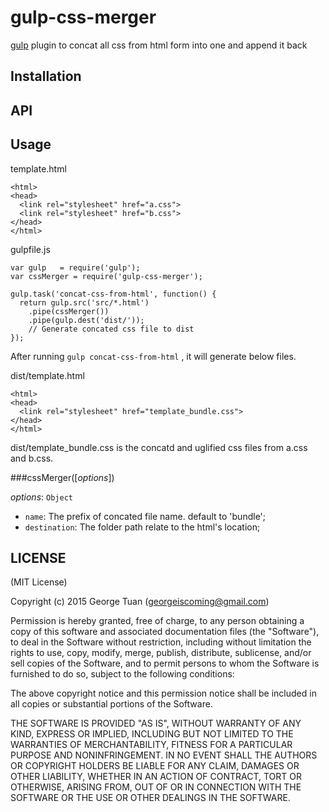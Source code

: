 # gulp-css-merger

[gulp](http://gulpjs.com/) plugin to concat all css from html form into one and append it back

## Installation

## API

## Usage

template.html
```
<html>
<head>
  <link rel="stylesheet" href="a.css">
  <link rel="stylesheet" href="b.css">
</head>
</html>
```

gulpfile.js
```
var gulp   = require('gulp');
var cssMerger = require('gulp-css-merger');

gulp.task('concat-css-from-html', function() {
  return gulp.src('src/*.html')
    .pipe(cssMerger())
    .pipe(gulp.dest('dist/'));
    // Generate concated css file to dist
});
```
After running ``` gulp concat-css-from-html ``` , it will generate below files.

dist/template.html
```
<html>
<head>
  <link rel="stylesheet" href="template_bundle.css">
</head>
</html>
```
dist/template_bundle.css is the concatd and uglified css files from a.css and b.css.

###cssMerger([*options*])

*options*: `Object`
- `name`: The prefix of concated file name. default to 'bundle';
- `destination`: The folder path relate to the html's location;

## LICENSE

(MIT License)

Copyright (c) 2015 George Tuan (<georgeiscoming@gmail.com>)

Permission is hereby granted, free of charge, to any person obtaining
a copy of this software and associated documentation files (the
"Software"), to deal in the Software without restriction, including
without limitation the rights to use, copy, modify, merge, publish,
distribute, sublicense, and/or sell copies of the Software, and to
permit persons to whom the Software is furnished to do so, subject to
the following conditions:

The above copyright notice and this permission notice shall be
included in all copies or substantial portions of the Software.

THE SOFTWARE IS PROVIDED "AS IS", WITHOUT WARRANTY OF ANY KIND,
EXPRESS OR IMPLIED, INCLUDING BUT NOT LIMITED TO THE WARRANTIES OF
MERCHANTABILITY, FITNESS FOR A PARTICULAR PURPOSE AND
NONINFRINGEMENT. IN NO EVENT SHALL THE AUTHORS OR COPYRIGHT HOLDERS BE
LIABLE FOR ANY CLAIM, DAMAGES OR OTHER LIABILITY, WHETHER IN AN ACTION
OF CONTRACT, TORT OR OTHERWISE, ARISING FROM, OUT OF OR IN CONNECTION
WITH THE SOFTWARE OR THE USE OR OTHER DEALINGS IN THE SOFTWARE.

[clean-css]: https://github.com/cctuan/gulp-css-merger